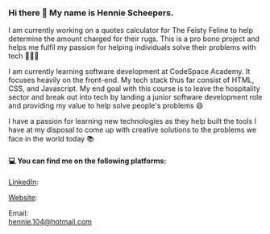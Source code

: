 ### Hi there 👋 My name is Hennie Scheepers. 

I am currently working on a quotes calculator for The Feisty Feline to help determine the amount charged for their rugs. This is a pro bono project and helps me fulfil my passion for helping individuals solve their problems with tech 👨🏻‍💻 

I am currently learning software development at CodeSpace Academy. It focuses heavily on the front-end. My tech stack thus far consist of HTML, CSS, and Javascript. My end goal with this course is to leave the hospitality sector and break out into tech by landing a junior software development role and providing my value to help solve people's problems 😄

I have a passion for learning new technologies as they help built the tools I have at my disposal to come up with creative solutions to the problems we face in the world today 📚

#### 💻 You can find me on the following platforms:

[LinkedIn](https://www.linkedin.com/in/hennie-scheepers-8369b1246/):
<br>

[Website](https://henniescheepers.github.io/Final-Resume/):
<br>

Email:
<br>
hennie.104@hotmail.com
